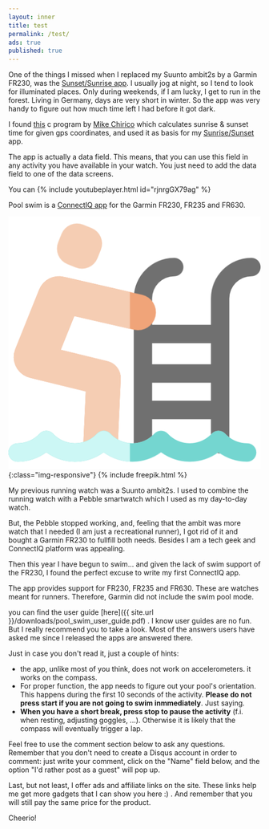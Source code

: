 ```yaml
---
layout: inner
title: test
permalink: /test/
ads: true
published: true
---
```


One of the things I missed when I replaced my Suunto ambit2s by a Garmin FR230, was the [Sunset/Sunrise app](http://www.movescount.com/apps/app10000003-SunriseSunset). 
I usually jog at night, so I tend to look for illuminated places. Only during weekends, if I am lucky, I get to run in the forest. 
Living in Germany, days are very short in winter. So the app was very handy to figure out how much time left I had before it got dark. 

I found [this](http://souptonuts.sourceforge.net/code/sunrise.c.html) c program by [Mike Chirico](http://souptonuts.sourceforge.net/) which calculates sunrise & sunset time for given gps coordinates, and used it as basis for my [Sunrise/Sunset](https://apps.garmin.com/es-ES/apps/d4253bb4-1aaf-4538-be8f-5e2e864708ea#0) app. 

The app is actually a data field. This means, that you can use this field in any activity you have available in your watch. You just need to add the data field to one of the data screens.

You can 
{% include youtubeplayer.html id="rjnrgGX79ag" %}



Pool swim is a [ConnectIQ app](https://apps.garmin.com/es-ES/apps/f134a024-6ee4-47d3-8aec-3a397e3c9733) for the Garmin FR230, FR235 and FR630. 

![swimming-pool-image](/images/swimming-pool.png){:class="img-responsive"}
{% include freepik.html %}

My previous running watch was a Suunto ambit2s. I used to combine the running watch with a Pebble smartwatch which I used as my day-to-day watch. 

But, the Pebble stopped working, and, feeling that the ambit was more watch that I needed (I am just a recreational runner), I got rid of it and bought a Garmin FR230 to fullfill both needs. Besides I am a tech geek and ConnectIQ platform was appealing. 

Then this year I have begun to swim... and given the lack of swim support of the FR230, I found the perfect excuse to write my first ConnectIQ app.

The app provides support for FR230, FR235 and FR630.
These are watches meant for runners. Therefore, Garmin did not include the swim pool mode. 

you can find the user guide [here]({{ site.url }}/downloads/pool_swim_user_guide.pdf) .
I know user guides are no fun. But I really recommend you to take a look. Most of the answers users have asked me since I released the apps are answered there. 

Just in case you don't read it, just a couple of hints:


 + the app, unlike most of you think, does not work on accelerometers. it works on the compass. 
 + For proper function, the app needs to figure out your pool's orientation. This happens during the first 10 seconds of the activity. **Please do not press start if you are not going to swim inmmediately**. Just saying.
 + **When you have a short break, press stop to pause the activity** (f.i. when resting, adjusting goggles, ...). Otherwise it is likely that the compass will eventually trigger a lap. 

Feel free to use the comment section below to ask any questions. 
Remember that you don't need to create a Disqus account in order to comment: just write your comment, click on the "Name" field below, and the option "I'd rather post as a guest" will pop up.

Last, but not least, I offer ads and affiliate links on the site. These links help me get more gadgets that I can show you here :) . And remember that you will still pay the same price for the product. 

Cheerio!
